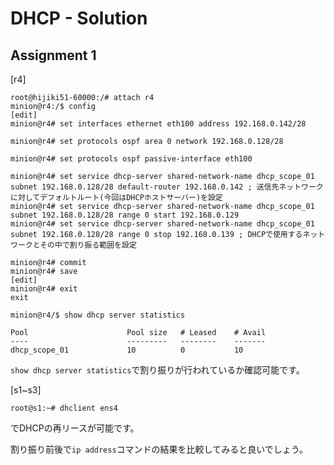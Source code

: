 # DHCP - Solution

## Assignment 1

[r4]
```
root@hijiki51-60000:/# attach r4
minion@r4:/$ config
[edit]
minion@r4# set interfaces ethernet eth100 address 192.168.0.142/28

minion@r4# set protocols ospf area 0 network 192.168.0.128/28

minion@r4# set protocols ospf passive-interface eth100

minion@r4# set service dhcp-server shared-network-name dhcp_scope_01 subnet 192.168.0.128/28 default-router 192.168.0.142 ; 送信先ネットワークに対してデフォルトルート(今回はDHCPホストサーバー)を設定
minion@r4# set service dhcp-server shared-network-name dhcp_scope_01 subnet 192.168.0.128/28 range 0 start 192.168.0.129
minion@r4# set service dhcp-server shared-network-name dhcp_scope_01 subnet 192.168.0.128/28 range 0 stop 192.168.0.139 ; DHCPで使用するネットワークとその中で割り振る範囲を設定

minion@r4# commit
minion@r4# save
[edit]
minion@r4# exit
exit

minion@r4/$ show dhcp server statistics

Pool                      Pool size   # Leased    # Avail
----                      ---------   --------    -------
dhcp_scope_01             10          0           10
```

`show dhcp server statistics`で割り振りが行われているか確認可能です。

[s1~s3]
```
root@s1:~# dhclient ens4
```
でDHCPの再リースが可能です。

割り振り前後で`ip address`コマンドの結果を比較してみると良いでしょう。
